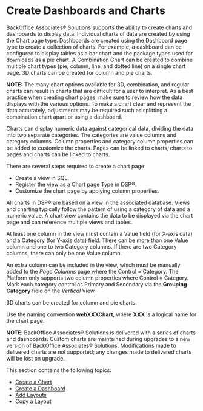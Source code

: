 # Create Dashboards and Charts

BackOffice Associates® Solutions supports the ability to create charts
and dashboards to display data. Individual charts of data are created by
using the Chart page type. Dashboards are created using the Dashboard
page type to create a collection of charts. For example, a dashboard can
be configured to display tables as a bar chart and the package types
used for downloads as a pie chart. A Combination Chart can be created to
combine multiple chart types (pie, column, line, and dotted line) on a
single chart page. 3D charts can be created for column and pie charts.

**NOTE:** The many chart options available for 3D, combination, and
regular charts can result in charts that are difficult for a user to
interpret. As a best practice when creating chart pages, make sure to
review how the data displays with the various options. To make a chart
clear and represent the data accurately, adjustments may be required
such as splitting a combination chart apart or using a dashboard.

Charts can display numeric data against categorical data, dividing the
data into two separate categories. The categories are value columns and
category columns. Column properties and category column properties can
be added to customize the charts. Pages can be linked to charts, charts
to pages and charts can be linked to charts. 

There are several steps required to create a chart page:

  - Create a view in SQL.
  - Register the view as a Chart page Type in DSP®.
  - Customize the chart page by applying column properties.

All charts in DSP® are based on a view in the associated database. Views
and charting typically follow the pattern of using a category of data
and a numeric value. A chart view contains the data to be displayed via
the chart page and can reference multiple views and tables.

At least one column in the view must contain a Value field (for X-axis
data) and a Category (for Y-axis data) field. There can be more than one
Value column and one to two Category columns. If there are two Category
columns, there can only be one Value column. 

An extra column can be included in the view, which must be manually
added to the *Page Columns* page where the Control = Category. The
Platform only supports two column properties where Control = Category.
Mark each category control as Primary and Secondary via the **Grouping
Category** field on the *Vertical* View.

3D charts can be created for column and pie charts.

Use the naming convention **webXXXChart**, where **XXX** is a logical
name for the chart page.

**NOTE**: BackOffice Associates® Solutions is delivered with a series of
charts and dashboards. Custom charts are maintained during upgrades to a
new version of BackOffice Associates® Solutions. Modifications made to
delivered charts are not supported; any changes made to delivered charts
will be lost on upgrade.

This section contains the following topics:

  - [Create a Chart](Create_a_Chart.htm)
  - [Create a Dashboard](Create_a_Dashboard.htm)
  - [Add Layouts](Add%20Layouts.htm)
  - [Copy a Layout](Copy%20a%20Layout.htm)
